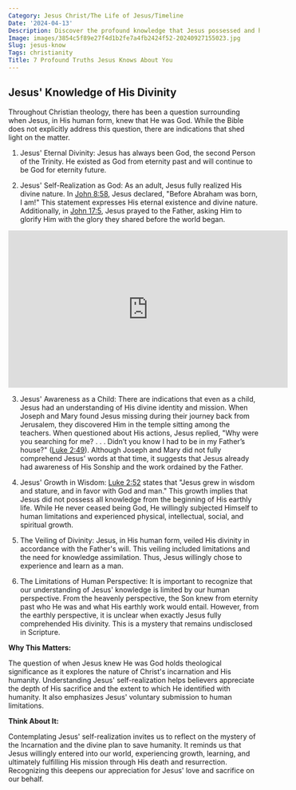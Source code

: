 ```yaml
---
Category: Jesus Christ/The Life of Jesus/Timeline
Date: '2024-04-13'
Description: Discover the profound knowledge that Jesus possessed and how it continues to impact faith and spirituality. Explore the depth of understanding and wisdom attributed to Jesus in various religious traditions.
Image: images/3854c5f89e27f4d1b2fe7a4fb2424f52-20240927155023.jpg
Slug: jesus-know
Tags: christianity
Title: 7 Profound Truths Jesus Knows About You
---
```


## Jesus' Knowledge of His Divinity

Throughout Christian theology, there has been a question surrounding when Jesus, in His human form, knew that He was God. While the Bible does not explicitly address this question, there are indications that shed light on the matter.

1. Jesus' Eternal Divinity: Jesus has always been God, the second Person of the Trinity. He existed as God from eternity past and will continue to be God for eternity future.

2. Jesus' Self-Realization as God: As an adult, Jesus fully realized His divine nature. In [John 8:58](https://www.bibleref.com/John/8/John-8-58.html), Jesus declared, "Before Abraham was born, I am!" This statement expresses His eternal existence and divine nature. Additionally, in [John 17:5](https://www.bibleref.com/John/17/John-17-5.html), Jesus prayed to the Father, asking Him to glorify Him with the glory they shared before the world began.


<iframe width="560" height="315" src="https://www.youtube.com/embed/GXBgPeZCipI" frameborder="0" allow="autoplay; encrypted-media" allowfullscreen></iframe>


3. Jesus' Awareness as a Child: There are indications that even as a child, Jesus had an understanding of His divine identity and mission. When Joseph and Mary found Jesus missing during their journey back from Jerusalem, they discovered Him in the temple sitting among the teachers. When questioned about His actions, Jesus replied, "Why were you searching for me? . . . Didn’t you know I had to be in my Father’s house?" ([Luke 2:49](https://www.bibleref.com/Luke/2/Luke-2-49.html)). Although Joseph and Mary did not fully comprehend Jesus' words at that time, it suggests that Jesus already had awareness of His Sonship and the work ordained by the Father.

4. Jesus' Growth in Wisdom: [Luke 2:52](https://www.bibleref.com/Luke/2/Luke-2-52.html) states that "Jesus grew in wisdom and stature, and in favor with God and man." This growth implies that Jesus did not possess all knowledge from the beginning of His earthly life. While He never ceased being God, He willingly subjected Himself to human limitations and experienced physical, intellectual, social, and spiritual growth.

5. The Veiling of Divinity: Jesus, in His human form, veiled His divinity in accordance with the Father's will. This veiling included limitations and the need for knowledge assimilation. Thus, Jesus willingly chose to experience and learn as a man.

6. The Limitations of Human Perspective: It is important to recognize that our understanding of Jesus' knowledge is limited by our human perspective. From the heavenly perspective, the Son knew from eternity past who He was and what His earthly work would entail. However, from the earthly perspective, it is unclear when exactly Jesus fully comprehended His divinity. This is a mystery that remains undisclosed in Scripture.

**Why This Matters:**

The question of when Jesus knew He was God holds theological significance as it explores the nature of Christ's incarnation and His humanity. Understanding Jesus' self-realization helps believers appreciate the depth of His sacrifice and the extent to which He identified with humanity. It also emphasizes Jesus' voluntary submission to human limitations.

**Think About It:**

Contemplating Jesus' self-realization invites us to reflect on the mystery of the Incarnation and the divine plan to save humanity. It reminds us that Jesus willingly entered into our world, experiencing growth, learning, and ultimately fulfilling His mission through His death and resurrection. Recognizing this deepens our appreciation for Jesus' love and sacrifice on our behalf.